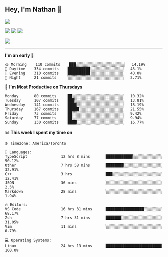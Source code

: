 ## Hey, I'm Nathan 👋

![](https://visitor-badge.laobi.icu/badge?page_id=nathan13888.visiter.badge)

[![](https://img.shields.io/badge/OS-Ubuntu-blue?style=flat-square&logo=ubuntu&logoColor=white)](https://en.wikipedia.org/wiki/Linux)
[![](https://img.shields.io/badge/Editor-VSCodeInsiders-blue?style=flat-square&logo=visual-studio-code&logoColor=white)](https://code.visualstudio.com/)
[![](https://img.shields.io/badge/Editor-Neovim-blue?style=flat-square&logo=vim&logoColor=white)](https://github.com/neovim/neovim)

![](https://github-readme-stats.vercel.app/api?username=Nathan13888&show_icons=true&theme=dracula&hide=stars&count_private=true)

---

<!--START_SECTION:waka-->
**I'm an early 🐤** 

```text
🌞 Morning    110 commits    ███░░░░░░░░░░░░░░░░░░░░░░   14.19% 
🌆 Daytime    334 commits    ██████████░░░░░░░░░░░░░░░   43.1% 
🌃 Evening    310 commits    ██████████░░░░░░░░░░░░░░░   40.0% 
🌙 Night      21 commits     ░░░░░░░░░░░░░░░░░░░░░░░░░   2.71%

```
📅 **I'm Most Productive on Thursdays** 

```text
Monday       80 commits     ██░░░░░░░░░░░░░░░░░░░░░░░   10.32% 
Tuesday      107 commits    ███░░░░░░░░░░░░░░░░░░░░░░   13.81% 
Wednesday    141 commits    ████░░░░░░░░░░░░░░░░░░░░░   18.19% 
Thursday     167 commits    █████░░░░░░░░░░░░░░░░░░░░   21.55% 
Friday       73 commits     ██░░░░░░░░░░░░░░░░░░░░░░░   9.42% 
Saturday     77 commits     ██░░░░░░░░░░░░░░░░░░░░░░░   9.94% 
Sunday       130 commits    ████░░░░░░░░░░░░░░░░░░░░░   16.77%

```


📊 **This week I spent my time on** 

```text
⌚︎ Timezone: America/Toronto

💬 Languages: 
TypeScript               12 hrs 8 mins       ████████████░░░░░░░░░░░░░   50.12% 
Other                    7 hrs 58 mins       ████████░░░░░░░░░░░░░░░░░   32.91% 
C++                      3 hrs               ███░░░░░░░░░░░░░░░░░░░░░░   12.41% 
JSON                     36 mins             ░░░░░░░░░░░░░░░░░░░░░░░░░   2.5% 
Markdown                 28 mins             ░░░░░░░░░░░░░░░░░░░░░░░░░   1.94%

🔥 Editors: 
VS Code                  16 hrs 31 mins      █████████████████░░░░░░░░   68.17% 
Zsh                      7 hrs 31 mins       ███████░░░░░░░░░░░░░░░░░░   31.05% 
Vim                      11 mins             ░░░░░░░░░░░░░░░░░░░░░░░░░   0.79%

💻 Operating Systems: 
Linux                    24 hrs 13 mins      █████████████████████████   100.0%

```


<!--END_SECTION:waka-->
